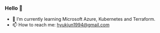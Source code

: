 ### Hello 👋
- 🌱 I’m currently learning Microsoft Azure, Kubernetes and Terraform.
- 📫 How to reach me: hyukjun1994@gmail.com
